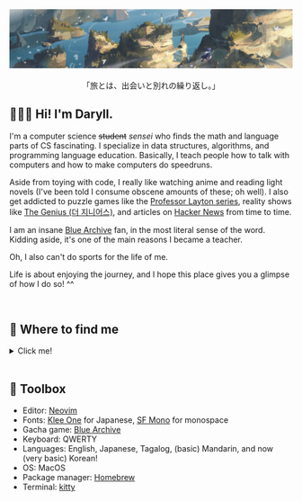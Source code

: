 <div align="center">
  <img src="assets/elaina.jpeg" alt="banner">
</div>

<br>

<div align="center">
「旅とは、出会いと別れの繰り返し。」
</div>

<h2>🙍🏻‍♂️ Hi! I'm Daryll.</h2>

I'm a computer science ~~student~~ _sensei_ who finds the math and language parts of CS fascinating. I specialize in data structures, algorithms, and programming language education. Basically, I teach people how to talk with computers and how to make computers do speedruns. <!--I currently serve as a member of our department's [Algorithms and Complexity Laboratory](https://aclab.dcs.upd.edu.ph/), where I investigate nonstandard models of computation. I also help out with various stuff as an ordinary CS student: from making problem sets for various courses to giving lectures and talks on different aspects of life in computer science. -->

Aside from toying with code, I really like watching anime and reading light novels (I've been told I consume obscene amounts of these; oh well). I also get addicted to puzzle games like the [Professor Layton series](https://en.wikipedia.org/wiki/Professor_Layton), reality shows like [The Genius (더 지니어스)](https://en.wikipedia.org/wiki/The_Genius_(TV_series)), and articles on [Hacker News](https://news.ycombinator.com/) from time to time.

I am an insane [Blue Archive](https://en.wikipedia.org/wiki/Blue_Archive) fan, in the most literal sense of the word. Kidding aside, it's one of the main reasons I became a teacher.

Oh, I also can't do sports for the life of me.

Life is about enjoying the journey, and I hope this place gives you a glimpse of how I do so! ^^

<br>

<h2>🔎 Where to find me</h2>

<details>

<summary>Click me!</summary>

<br>

✅ = I use it regularly, feel free to reach out!

❌ = I don't use it

✏️ = Circumstantial, check `Notes`

| `Platform`  | `Status` | `Notes`                                                            |
| ----------- | -------- | ------------------------------------------------------------------ |
| AniList     | ✅       | [`Daryll`](https://anilist.co/user/Daryll/)                        |
| Bookmeter   | ✅       | `ユイ`                                                             |
| Discord     | ✅       | `Daryll (_daryll_)`                                                |
| Email       | ✅       |                                                                    |
| Facebook    | ✏️       | I only use it for uni-related stuff and updating my profile, so... |
| GitHub      | ✅       |                                                                    |
| GitLab      | ❌       |                                                                    |
| Hacker News | ❌       | read-only                                                          |
| Instagram   | ❌       |                                                                    |
| LinkedIn    | ✏️       | I rarely use it                                                    |
| Mastodon    | ❌       |                                                                    |
| Messenger   | ✏️       | ✅ iff I know you                                                  |
| MyAnimeList | ❌       |                                                                    |
| Reddit      | ❌       |                                                                    |
| Steam       | ❌       |                                                                    |
| Threads     | ❌       |                                                                    |
| TikTok      | ❌       |                                                                    |
| Twitter     | ✅       | [`@daryll_ko`](https://twitter.com/daryll_ko)                      |

</details>

<br>

<h2>🧰 Toolbox</h2>

- Editor: [Neovim](https://neovim.io/)
- Fonts: [Klee One](https://fonts.google.com/specimen/Klee+One) for Japanese, [SF Mono](https://developer.apple.com/fonts/) for monospace
- Gacha game: [Blue Archive](https://bluearchive.nexon.com/home)
- Keyboard: QWERTY
- Languages: English, Japanese, Tagalog, (basic) Mandarin, and now (very basic) Korean!
- OS: MacOS
- Package manager: [Homebrew](https://brew.sh/)
- Terminal: [kitty](https://sw.kovidgoyal.net/kitty/)
